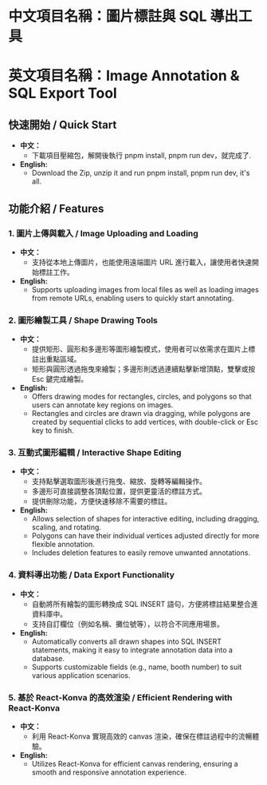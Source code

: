 # 中文項目名稱：圖片標註與 SQL 導出工具  
# 英文項目名稱：Image Annotation & SQL Export Tool

## 快速開始 / Quick Start
- **中文：**  
  - 下載項目壓縮包，解開後執行 pnpm install, pnpm run dev，就完成了.
- **English:**  
  - Download the Zip, unzip it and run pnpm install, pnpm run dev, it's all.

## 功能介紹 / Features

### 1. 圖片上傳與載入 / Image Uploading and Loading
- **中文：**  
  - 支持從本地上傳圖片，也能使用遠端圖片 URL 進行載入，讓使用者快速開始標註工作。
- **English:**  
  - Supports uploading images from local files as well as loading images from remote URLs, enabling users to quickly start annotating.

### 2. 圖形繪製工具 / Shape Drawing Tools
- **中文：**  
  - 提供矩形、圓形和多邊形等圖形繪製模式，使用者可以依需求在圖片上標註出重點區域。
  - 矩形與圓形透過拖曳來繪製；多邊形則透過連續點擊新增頂點，雙擊或按 Esc 鍵完成繪製。
- **English:**  
  - Offers drawing modes for rectangles, circles, and polygons so that users can annotate key regions on images.
  - Rectangles and circles are drawn via dragging, while polygons are created by sequential clicks to add vertices, with double-click or Esc key to finish.

### 3. 互動式圖形編輯 / Interactive Shape Editing
- **中文：**  
  - 支持點擊選取圖形後進行拖曳、縮放、旋轉等編輯操作。
  - 多邊形可直接調整各頂點位置，提供更靈活的標註方式。
  - 提供刪除功能，方便快速移除不需要的標註。
- **English:**  
  - Allows selection of shapes for interactive editing, including dragging, scaling, and rotating.
  - Polygons can have their individual vertices adjusted directly for more flexible annotation.
  - Includes deletion features to easily remove unwanted annotations.

### 4. 資料導出功能 / Data Export Functionality
- **中文：**  
  - 自動將所有繪製的圖形轉換成 SQL INSERT 語句，方便將標註結果整合進資料庫中。
  - 支持自訂欄位（例如名稱、攤位號等），以符合不同應用場景。
- **English:**  
  - Automatically converts all drawn shapes into SQL INSERT statements, making it easy to integrate annotation data into a database.
  - Supports customizable fields (e.g., name, booth number) to suit various application scenarios.

### 5. 基於 React-Konva 的高效渲染 / Efficient Rendering with React-Konva
- **中文：**  
  - 利用 React-Konva 實現高效的 canvas 渲染，確保在標註過程中的流暢體驗。
- **English:**  
  - Utilizes React-Konva for efficient canvas rendering, ensuring a smooth and responsive annotation experience.
